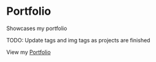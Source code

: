 # Portfolio

Showcases my portfolio

TODO: Update <a> tags and img tags as projects are finished

View my [Portfolio](https://kevinbaijnath.github.io/Portfolio/)